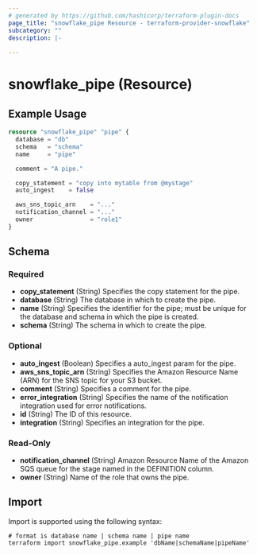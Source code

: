```yaml
---
# generated by https://github.com/hashicorp/terraform-plugin-docs
page_title: "snowflake_pipe Resource - terraform-provider-snowflake"
subcategory: ""
description: |-
  
---
```


# snowflake_pipe (Resource)



## Example Usage

```terraform
resource "snowflake_pipe" "pipe" {
  database = "db"
  schema   = "schema"
  name     = "pipe"

  comment = "A pipe."

  copy_statement = "copy into mytable from @mystage"
  auto_ingest    = false

  aws_sns_topic_arn    = "..."
  notification_channel = "..."
  owner                = "role1"
}
```

<!-- schema generated by tfplugindocs -->
## Schema

### Required

- **copy_statement** (String) Specifies the copy statement for the pipe.
- **database** (String) The database in which to create the pipe.
- **name** (String) Specifies the identifier for the pipe; must be unique for the database and schema in which the pipe is created.
- **schema** (String) The schema in which to create the pipe.

### Optional

- **auto_ingest** (Boolean) Specifies a auto_ingest param for the pipe.
- **aws_sns_topic_arn** (String) Specifies the Amazon Resource Name (ARN) for the SNS topic for your S3 bucket.
- **comment** (String) Specifies a comment for the pipe.
- **error_integration** (String) Specifies the name of the notification integration used for error notifications.
- **id** (String) The ID of this resource.
- **integration** (String) Specifies an integration for the pipe.

### Read-Only

- **notification_channel** (String) Amazon Resource Name of the Amazon SQS queue for the stage named in the DEFINITION column.
- **owner** (String) Name of the role that owns the pipe.

## Import

Import is supported using the following syntax:

```shell
# format is database name | schema name | pipe name
terraform import snowflake_pipe.example 'dbName|schemaName|pipeName'
```
